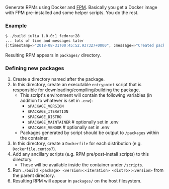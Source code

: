 Generate RPMs using Docker and [FPM](https://github.com/jordansissel/fpm). Basically you get a Docker image with FPM pre-installed and some helper scripts. You do the rest.

### Example
```bash
$ ./build julia 1.0.0:1 fedora:28
... lots of time and messages later
{:timestamp=>"2018-08-31T00:45:52.937327+0000", :message=>"Created package", :path=>"/packages/julia-1.0.0-1.centos7.x86_64.rpm"}

```
Resulting RPM appears in `packages/` directory.

### Defining new packages
1. Create a directory named after the package.
2. In this directory, create an executable `entrypoint` script that is responsible for downloading/compiling/building the package.
   - This script's environment will contain the following variables (in addition to whatever is set in `.env`):
     - `$PACKAGE_VERSION`
     - `$PACKAGE_ITERATION`
     - `$PACKAGE_DISTRO`
     - `$PACKAGE_MAINTAINER`  # optionally set in .env
     - `$PACKAGE_VENDOR`      # optionally set in .env
   - Packages generated by script should be output to `/packages` within the container.
3. In this directory, create a `Dockerfile` for each distribution (e.g. `Dockerfile.centos7`).
4. Add any ancillary scripts (e.g. RPM pre/post-install scripts) to this directory.
   - These will be available inside the container under `/scripts`.
4. Run `./build <package> <version>:<iteration> <distro>:<version>` from the parent directory.
5. Resulting RPM will appear in `packages/` on the host filesystem.
